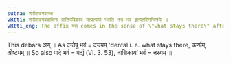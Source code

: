 ```yaml
---
sutra: शरीरावयवाच्च
vRtti: शरीरावयववाचिनः प्रातिपदिकाद् यत्प्रत्ययो भवति तत्र भव इत्येतस्मिन्विषये ॥
vRtti_eng: The affix यत् comes in the sense of \"what stays there\" after a word denoting a part of the body.
---
```

This debars अण् ॥ As दन्तेषु भवं = दन्त्यम् 'dental i. e. what stays there, कर्ण्यम्, ओष्ट्यम् ॥ So also पादे भवं = पद्यं (VI. 3. 53), नासिकायां भवं = नस्यम् ॥
